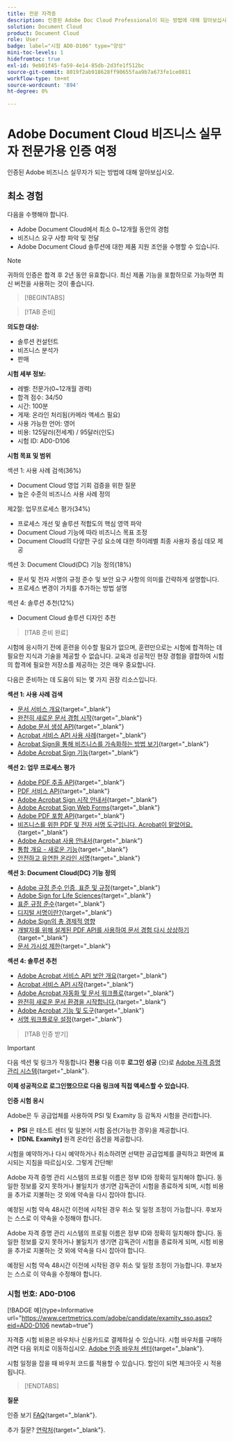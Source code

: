 ```yaml
---
title: 전문 자격증
description: 인증된 Adobe Doc Cloud Professional이 되는 방법에 대해 알아보십시오.
solution: Document Cloud
product: Document Cloud
role: User
badge: label="시험 AD0-D106" type="양성"
mini-toc-levels: 1
hidefromtoc: true
exl-id: 9eb01f45-fa59-4e14-85db-2d3fe1f512bc
source-git-commit: 8019f2ab918628ff90655faa9b7a673fe1ce0811
workflow-type: tm+mt
source-wordcount: '894'
ht-degree: 0%

---
```


# Adobe Document Cloud 비즈니스 실무자 전문가용 인증 여정

인증된 Adobe 비즈니스 실무자가 되는 방법에 대해 알아보십시오.

## 최소 경험

다음을 수행해야 합니다.

* Adobe Document Cloud에서 최소 0~12개월 동안의 경험
* 비즈니스 요구 사항 파악 및 전달
* Adobe Document Cloud 솔루션에 대한 제품 지원 조언을 수행할 수 있습니다.

>[!NOTE]
>
>귀하의 인증은 합격 후 2년 동안 유효합니다. 최신 제품 기능을 포함하므로 가능하면 최신 버전을 사용하는 것이 좋습니다.

>[!BEGINTABS]

>[!TAB 준비]

**의도한 대상:**

* 솔루션 컨설턴트
* 비즈니스 분석가
* 판매

**시험 세부 정보:**

* 레벨: 전문가(0~12개월 경력)
* 합격 점수: 34/50
* 시간: 100분
* 게재: 온라인 처리됨(카메라 액세스 필요)
* 사용 가능한 언어: 영어
* 비용: 125달러(전세계) / 95달러(인도)
* 시험 ID: AD0-D106

**시험 목표 및 범위**

섹션 1: 사용 사례 검색(36%)

* Document Cloud 영업 기회 검증을 위한 질문
* 높은 수준의 비즈니스 사용 사례 정의

제2절: 업무프로세스 평가(34%)

* 프로세스 개선 및 솔루션 적합도의 핵심 영역 파악
* Document Cloud 기능에 따라 비즈니스 목표 조정
* Document Cloud의 다양한 구성 요소에 대한 하이레벨 최종 사용자 중심 데모 제공

섹션 3: Document Cloud(DC) 기능 정의(18%)

* 문서 및 전자 서명의 규정 준수 및 보안 요구 사항의 의미를 간략하게 설명합니다.
* 프로세스 변경이 가치를 추가하는 방법 설명

섹션 4: 솔루션 추천(12%)

* Document Cloud 솔루션 디자인 추천

>[!TAB 준비 완료]

시험에 응시하기 전에 훈련을 이수할 필요가 없으며, 훈련만으로는 시험에 합격하는 데 필요한 지식과 기술을 제공할 수 없습니다. 교육과 성공적인 현장 경험을 결합하여 시험의 합격에 필요한 저장소를 제공하는 것은 매우 중요합니다.

다음은 준비하는 데 도움이 되는 몇 가지 권장 리소스입니다.

**섹션 1: 사용 사례 검색**

* [문서 서비스 개요](https://developer.adobe.com/document-services/docs/overview/){target="_blank"}
* [완전히 새로운 문서 경험 시작](https://www.adobe.com/documentcloud.html){target="_blank"}
* [Adobe 문서 생성 API](https://developer.adobe.com/document-services/apis/doc-generation){target="_blank"}
* [Acrobat 서비스 API 사용 사례](https://developer.adobe.com/document-services/use-cases/agreements-and-contracts/legal-contracts/){target="_blank"}
* [Acrobat Sign을 통해 비즈니스를 가속화하는 방법 보기](https://www.adobe.com/sign.html){target="_blank"}
* [Adobe Acrobat Sign 기능](https://www.adobe.com/sign/features.html){target="_blank"}

**섹션 2: 업무 프로세스 평가**

* [Adobe PDF 추출 API](https://developer.adobe.com/document-services/apis/pdf-extract/){target="_blank"}
* [PDF 서비스 API](https://developer.adobe.com/document-services/docs/apis/){target="_blank"}
* [Adobe Acrobat Sign 시작 안내서](https://helpx.adobe.com/sign/using/get-started-guide.html){target="_blank"}
* [Adobe Acrobat Sign Web Forms](https://helpx.adobe.com/sign/config/web-forms.html){target="_blank"}
* [Adobe PDF 포함 API](https://developer.adobe.com/document-services/apis/pdf-embed/){target="_blank"}
* [비즈니스를 위한 PDF 및 전자 서명 도구입니다. Acrobat이 맡았어요.](https://www.adobe.com/acrobat/business.html){target="_blank"}
* [Adobe Acrobat 사용 안내서](https://helpx.adobe.com/acrobat/user-guide.html){target="_blank"}
* [통합 개요 - 새로운 기능](https://experienceleague.adobe.com/docs/document-cloud-learn/sign-learning-hub/integrations/integrations-overview.html?lang=en#what%E2%80%99s-new){target="_blank"}
* [안전하고 유연한 온라인 서명](https://www.adobe.com/sign/online-signature.html){target="_blank"}

**섹션 3: Document Cloud(DC) 기능 정의**

* [Adobe 규정 준수 인증, 표준 및 규정](https://www.adobe.com/trust/compliance/compliance-list.html){target="_blank"}
* [Adobe Sign for Life Sciences](https://www.adobe.com/content/dam/dx-dc/en/pdfs/adobe-sign-life-sciences-solution-brief-ue.pdf){target="_blank"}
* [표준 규정 준수](https://www.adobe.com/documentcloud/resources/compliance.html){target="_blank"}
* [디지털 서명이란?](https://www.adobe.com/sign/digital-signatures.html){target="_blank"}
* [Adobe Sign의 총 경제적 영향](https://www.adobe.com/content/dam/dx-dc/pdf/total-economic-impact-adobe-sign-ue.pdf)
* [개발자를 위해 설계된 PDF API를 사용하여 문서 경험 다시 상상하기](https://developer.adobe.com/document-services){target="_blank"}
* [문서 가시성 제한](https://helpx.adobe.com/sign/using/limited-document-visibility.html){target="_blank"}

**섹션 4: 솔루션 추천**

* [Adobe Acrobat 서비스 API 보안 개요](https://www.adobe.com/content/dam/cc/en/trust-center/ungated/whitepapers/doc-cloud/adobe-document-services-security-overview.pdf){target="_blank"}
* [Acrobat 서비스 API 시작](https://documentservices.adobe.com/dc-integration-creation-app-cdn/main.html){target="_blank"}
* [Adobe Acrobat 자동화 및 문서 워크플로](https://helpx.adobe.com/acrobat/kb/automation-and-document-workflows.html){target="_blank"}
* [완전히 새로운 문서 환경을 시작합니다.](https://www.adobe.com/documentcloud.html){target="_blank"}
* [Adobe Acrobat 기능 및 도구](https://www.adobe.com/acrobat/features.html){target="_blank"}
* [서명 워크플로우 설정](https://helpx.adobe.com/ca/sign/using/workflow-designer-signature-workflow.html){target="_blank"}

>[!TAB 인증 받기]

>[!IMPORTANT]
>
>다음 섹션 및 링크가 작동합니다 **전용**  다음 이후 **로그인 성공** (으)로 [Adobe 자격 증명 관리 시스템](http://www.certmetrics.com/adobe){target="_blank"}.

**이제 성공적으로 로그인했으므로 다음 링크에 직접 액세스할 수 있습니다.**

**인증 시험 응시**

Adobe은 두 공급업체를 사용하여 PSI 및 Examity 등 감독자 시험을 관리합니다.

* **PSI** 은 테스트 센터 및 일본어 시험 옵션(가능한 경우)을 제공합니다.
* **[!DNL Examity]** 원격 온라인 옵션을 제공합니다.

시험을 예약하거나 다시 예약하거나 취소하려면 선택한 공급업체를 클릭하고 화면에 표시되는 지침을 따르십시오. 그렇게 간단해!

Adobe 자격 증명 관리 시스템의 프로필 이름은 정부 ID와 정확히 일치해야 합니다. 동일한 정보를 갖지 못하거나 불일치가 생기면 감독관이 시험을 종료하게 되며, 시험 비용을 추가로 지불하는 것 외에 약속을 다시 잡아야 합니다.

예정된 시험 약속 48시간 이전에 시작된 경우 취소 및 일정 조정이 가능합니다. 후보자는 스스로 이 약속을 수정해야 합니다.

Adobe 자격 증명 관리 시스템의 프로필 이름은 정부 ID와 정확히 일치해야 합니다. 동일한 정보를 갖지 못하거나 불일치가 생기면 감독관이 시험을 종료하게 되며, 시험 비용을 추가로 지불하는 것 외에 약속을 다시 잡아야 합니다.

예정된 시험 약속 48시간 이전에 시작된 경우 취소 및 일정 조정이 가능합니다. 후보자는 스스로 이 약속을 수정해야 합니다.

### 시험 번호: AD0-D106

[!BADGE 예]{type=Informative url="https://www.certmetrics.com/adobe/candidate/examity_sso.aspx?eid=AD0-D106 newtab=true"}

자격증 시험 비용은 바우처나 신용카드로 결제하실 수 있습니다. 시험 바우처를 구매하려면 다음 위치로 이동하십시오. [Adobe 인증 바우처 센터](https://market.xvoucher.com/adobe/global){target="_blank"}.

시험 일정을 잡을 때 바우처 코드를 적용할 수 있습니다. 할인이 되면 체크아웃 시 적용됩니다.

>[!ENDTABS]

**질문**

인증 보기 [FAQ](https://experienceleague.adobe.com/docs/certification/certification/faq.html?lang=en){target="_blank"}.

추가 질문? [연락처](mailto:certif@adobe.com){target="_blank"}.

